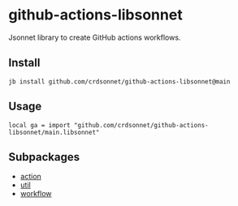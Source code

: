 # github-actions-libsonnet

Jsonnet library to create GitHub actions workflows.
## Install

```
jb install github.com/crdsonnet/github-actions-libsonnet@main
```

## Usage

```jsonnet
local ga = import "github.com/crdsonnet/github-actions-libsonnet/main.libsonnet"
```


## Subpackages

* [action](action/index.md)
* [util](util.md)
* [workflow](workflow/index.md)
